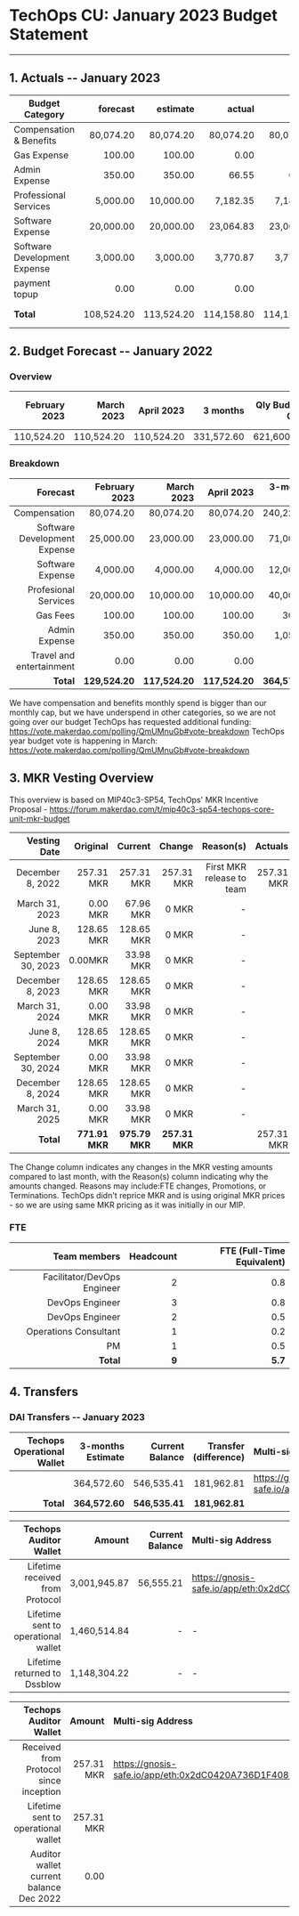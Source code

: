 # TechOps CU: January 2023 Budget Statement

---

## 1. Actuals -- January 2023


| Budget Category               |forecast|estimate|actual|owed|difference|paid|
| --------------------------- | ---------------------------: | ---------------------------: | ---------------------------: | ---------------------------: | ---------------------------: | ---------------------------: |
|Compensation & Benefits| 80,074.20 | 80,074.20 | 80,074.20 | 80,074.20 | 0.00 | 0.00 |
|Gas Expense| 100.00 | 100.00 | 0.00 | 0.00 | 100.00 | 0.00 |
|Admin Expense| 350.00 | 350.00 | 66.55 | 66.55 | 283.45 | 0.00 |
|Professional Services| 5,000.00 | 10,000.00 | 7,182.35 | 7,182.35 | - 2,182.35 | 0.00 |
|Software Expense| 20,000.00 | 20,000.00 | 23,064.83 | 23,064.83 | - 3,064.83 | 0.00 |
|Software Development Expense| 3,000.00 | 3,000.00 | 3,770.87 | 3,770.87 | - 770.87 | 0.00 |
|payment topup| 0.00 | 0.00 | 0.00 | 0.00 | 0.00 | 0.00 |
| **Total** | 108,524.20 | 113,524.20 | 114,158.80 | 114,158.80 | - 5,634.60 | 0.00 |

## 2. Budget Forecast -- January 2022

### Overview

|February 2023|March 2023|April 2023|3 months|Qly Budget Cap|Monthly Budget Cap|Annual Budget Cap + Buffer|
|------------:|---------:|---------:|-------:|-----------------:|-------------:|-------------------------:|
|110,524.20|110,524.20|110,524.20|331,572.60|621,600.00|207,200.00|2,486,400.00|

### Breakdown
|Forecast|February 2023|March 2023|April 2023|3-months Total|Qly Budget Cap|
|------------:|---------:|---------:|-------:|-----------------:|-------------:|
|Compensation|80,074.20|80,074.20|80,074.20|240,222.60|218,000.00|
|Software Development Expense|25,000.00|23,000.00|23,000.00|71,000.00|171,000.00|
|Software Expense|4,000.00|4,000.00|4,000.00|12,000.00|13,500.00|
|Profesional Services|20,000.00|10,000.00|10,000.00|40,000.00|20,000.00|
|Gas Fees|100.00|100.00|100.00|300.00|-|
|Admin Expense|350.00|350.00|350.00|1,050.00|-|
|Travel and entertainment|0.00|0.00|0.00|0.00|15,750.00|
|**Total**|**129,524.20**|**117,524.20**|**117,524.20**|**364,572.60**|**453,250.00**|

We have compensation and benefits monthly spend is bigger than our monthly cap, but we have underspend in other categories, so we are not going over our budget
TechOps has requested additional funding: https://vote.makerdao.com/polling/QmUMnuGb#vote-breakdown
TechOps year budget vote is happening in March: https://vote.makerdao.com/polling/QmUMnuGb#vote-breakdown


## 3. MKR Vesting Overview

This overview is based on MIP40c3-SP54, TechOps' MKR Incentive Proposal - https://forum.makerdao.com/t/mip40c3-sp54-techops-core-unit-mkr-budget

Vesting Date|Original|Current|Change|Reason(s)|Actuals|
|---------------:|---------:|---------:|-------:|-----------------:|-------:|
|December 8, 2022|257.31 MKR|257.31 MKR|257.31 MKR|First MKR release to team| 257.31 MKR |
|March 31, 2023|0.00 MKR|67.96 MKR|0 MKR|-|
|June 8, 2023|128.65 MKR|128.65 MKR|0 MKR|-|
|September 30, 2023|0.00MKR|33.98 MKR|0 MKR|-|
|December 8, 2023|128.65 MKR|128.65 MKR|0 MKR|-|
|March 31, 2024|0.00 MKR|33.98 MKR|0 MKR|-|
|June 8, 2024|128.65 MKR|128.65 MKR|0 MKR|-|
|September 30, 2024|0.00 MKR|33.98 MKR|0 MKR|-|
|December 8, 2024|128.65 MKR|128.65 MKR|0 MKR|-|
|March 31, 2025|0.00 MKR|33.98 MKR|0 MKR|-|
|**Total**|**771.91 MKR**|**975.79 MKR**|**257.31 MKR**||257.31 MKR |


The Change column indicates any changes in the MKR vesting amounts compared to last month, with the Reason(s) column indicating why the amounts changed. Reasons may include:FTE changes, Promotions, or Terminations.
TechOps didn't reprice MKR and is using original MKR prices - so we are using same MKR pricing as it was initially in our MIP.

### FTE

|Team members|Headcount|FTE (Full-Time Equivalent)|
|---------------:|---------:|---------:|
|Facilitator/DevOps Engineer|2|0.8|
|DevOps Engineer|3|0.8|
|DevOps Engineer|2|0.5|
|Operations Consultant|1|0.2|
|PM|1|0.5|
|**Total**|**9**|**5.7**|

## 4. Transfers

### DAI Transfers -- January 2023

|Techops Operational Wallet|3-months Estimate|Current Balance|Transfer (difference)|Multi-sig Address|
|------------------------------:|---------:|---------:|-------:|:-----------------|
||364,572.60|546,535.41 |181,962.81|https://gnosis-safe.io/app/eth:0x1a3DA79ee7dB30466cA752DE6a75DEf5e635b2f6/balances|
|**Total**|**364,572.60**|**546,535.41**|**181,962.81**||


|Techops Auditor Wallet|Amount|Current Balance|Multi-sig Address|
|------------------------------:|---------:|-------:|:-----------------|
|Lifetime received from Protocol|3,001,945.87|56,555.21|https://gnosis-safe.io/app/eth:0x2dC0420A736D1F40893B9481D8968E4D7424bC0B/balances|
|Lifetime sent to operational wallet|1,460,514.84|-|-||
|Lifetime returned to Dssblow|1,148,304.22|-|-||

|Techops Auditor Wallet|Amount|Multi-sig Address|
|------------------------------:|-------:|:-----------------|
|Received from Protocol since inception|257.31 MKR|https://gnosis-safe.io/app/eth:0x2dC0420A736D1F40893B9481D8968E4D7424bC0B/balances|
|Lifetime sent to operational wallet|257.31 MKR||
|Auditor wallet current balance Dec 2022|0.00|

